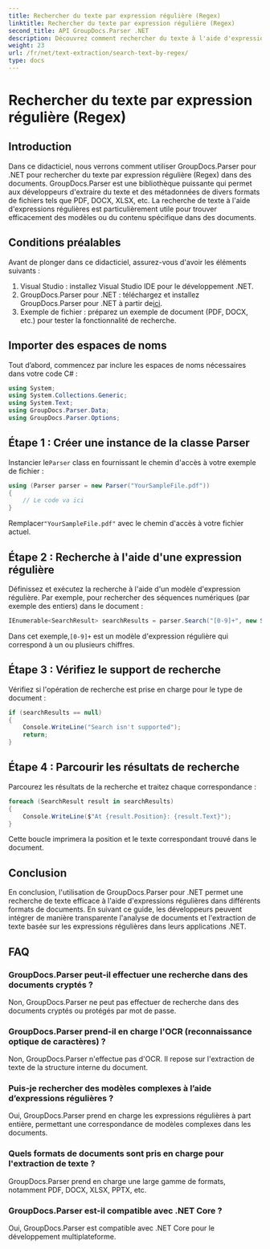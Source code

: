 ```yaml
---
title: Rechercher du texte par expression régulière (Regex)
linktitle: Rechercher du texte par expression régulière (Regex)
second_title: API GroupDocs.Parser .NET
description: Découvrez comment rechercher du texte à l'aide d'expressions régulières dans des documents à l'aide de GroupDocs.Parser pour .NET. Extrayez du contenu spécifique sans effort.
weight: 23
url: /fr/net/text-extraction/search-text-by-regex/
type: docs
---
```

# Rechercher du texte par expression régulière (Regex)

## Introduction
Dans ce didacticiel, nous verrons comment utiliser GroupDocs.Parser pour .NET pour rechercher du texte par expression régulière (Regex) dans des documents. GroupDocs.Parser est une bibliothèque puissante qui permet aux développeurs d'extraire du texte et des métadonnées de divers formats de fichiers tels que PDF, DOCX, XLSX, etc. La recherche de texte à l'aide d'expressions régulières est particulièrement utile pour trouver efficacement des modèles ou du contenu spécifique dans des documents.
## Conditions préalables
Avant de plonger dans ce didacticiel, assurez-vous d'avoir les éléments suivants :
1. Visual Studio : installez Visual Studio IDE pour le développement .NET.
2.  GroupDocs.Parser pour .NET : téléchargez et installez GroupDocs.Parser pour .NET à partir de[ici](https://releases.groupdocs.com/parser/net/).
3. Exemple de fichier : préparez un exemple de document (PDF, DOCX, etc.) pour tester la fonctionnalité de recherche.

## Importer des espaces de noms
Tout d’abord, commencez par inclure les espaces de noms nécessaires dans votre code C# :
```csharp
using System;
using System.Collections.Generic;
using System.Text;
using GroupDocs.Parser.Data;
using GroupDocs.Parser.Options;
```
## Étape 1 : Créer une instance de la classe Parser
 Instancier le`Parser` class en fournissant le chemin d'accès à votre exemple de fichier :
```csharp
using (Parser parser = new Parser("YourSampleFile.pdf"))
{
    // Le code va ici
}
```
 Remplacer`"YourSampleFile.pdf"` avec le chemin d'accès à votre fichier actuel.
## Étape 2 : Recherche à l'aide d'une expression régulière
Définissez et exécutez la recherche à l'aide d'un modèle d'expression régulière. Par exemple, pour rechercher des séquences numériques (par exemple des entiers) dans le document :
```csharp
IEnumerable<SearchResult> searchResults = parser.Search("[0-9]+", new SearchOptions(true, false, true));
```
 Dans cet exemple,`[0-9]+` est un modèle d'expression régulière qui correspond à un ou plusieurs chiffres.
## Étape 3 : Vérifiez le support de recherche
Vérifiez si l'opération de recherche est prise en charge pour le type de document :
```csharp
if (searchResults == null)
{
    Console.WriteLine("Search isn't supported");
    return;
}
```
## Étape 4 : Parcourir les résultats de recherche
Parcourez les résultats de la recherche et traitez chaque correspondance :
```csharp
foreach (SearchResult result in searchResults)
{
    Console.WriteLine($"At {result.Position}: {result.Text}");
}
```
Cette boucle imprimera la position et le texte correspondant trouvé dans le document.

## Conclusion
En conclusion, l'utilisation de GroupDocs.Parser pour .NET permet une recherche de texte efficace à l'aide d'expressions régulières dans différents formats de documents. En suivant ce guide, les développeurs peuvent intégrer de manière transparente l'analyse de documents et l'extraction de texte basée sur les expressions régulières dans leurs applications .NET.

## FAQ
### GroupDocs.Parser peut-il effectuer une recherche dans des documents cryptés ?
Non, GroupDocs.Parser ne peut pas effectuer de recherche dans des documents cryptés ou protégés par mot de passe.
### GroupDocs.Parser prend-il en charge l'OCR (reconnaissance optique de caractères) ?
Non, GroupDocs.Parser n'effectue pas d'OCR. Il repose sur l'extraction de texte de la structure interne du document.
### Puis-je rechercher des modèles complexes à l’aide d’expressions régulières ?
Oui, GroupDocs.Parser prend en charge les expressions régulières à part entière, permettant une correspondance de modèles complexes dans les documents.
### Quels formats de documents sont pris en charge pour l'extraction de texte ?
GroupDocs.Parser prend en charge une large gamme de formats, notamment PDF, DOCX, XLSX, PPTX, etc.
### GroupDocs.Parser est-il compatible avec .NET Core ?
Oui, GroupDocs.Parser est compatible avec .NET Core pour le développement multiplateforme.